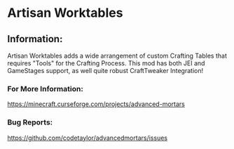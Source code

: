 # Artisan Worktables

## Information:
Artisan Worktables adds a wide arrangement of custom Crafting Tables that requires "Tools" for the Crafting Process.
This mod has both JEI and GameStages support, as well quite robust CraftTweaker Integration!

### For More Information:
https://minecraft.curseforge.com/projects/advanced-mortars

### Bug Reports:
https://github.com/codetaylor/advancedmortars/issues